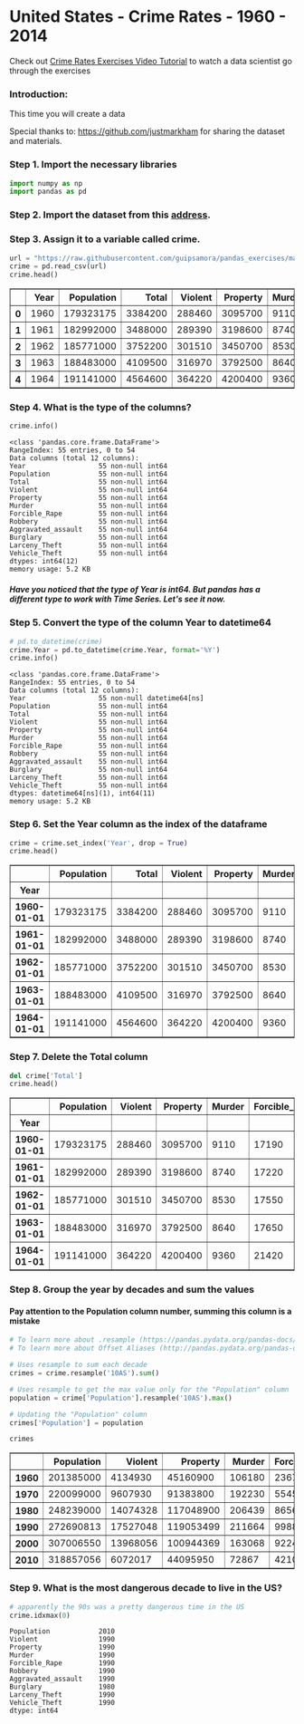 # United States - Crime Rates - 1960 - 2014

Check out [Crime Rates Exercises Video Tutorial](https://youtu.be/46lmk1JvcWA) to watch a data scientist go through the exercises

### Introduction:

This time you will create a data 

Special thanks to: https://github.com/justmarkham for sharing the dataset and materials.

### Step 1. Import the necessary libraries


```python
import numpy as np
import pandas as pd
```

### Step 2. Import the dataset from this [address](https://raw.githubusercontent.com/guipsamora/pandas_exercises/master/04_Apply/US_Crime_Rates/US_Crime_Rates_1960_2014.csv). 

### Step 3. Assign it to a variable called crime.


```python
url = "https://raw.githubusercontent.com/guipsamora/pandas_exercises/master/04_Apply/US_Crime_Rates/US_Crime_Rates_1960_2014.csv"
crime = pd.read_csv(url)
crime.head()
```




<div>
<table border="1" class="dataframe">
  <thead>
    <tr style="text-align: right;">
      <th></th>
      <th>Year</th>
      <th>Population</th>
      <th>Total</th>
      <th>Violent</th>
      <th>Property</th>
      <th>Murder</th>
      <th>Forcible_Rape</th>
      <th>Robbery</th>
      <th>Aggravated_assault</th>
      <th>Burglary</th>
      <th>Larceny_Theft</th>
      <th>Vehicle_Theft</th>
    </tr>
  </thead>
  <tbody>
    <tr>
      <th>0</th>
      <td>1960</td>
      <td>179323175</td>
      <td>3384200</td>
      <td>288460</td>
      <td>3095700</td>
      <td>9110</td>
      <td>17190</td>
      <td>107840</td>
      <td>154320</td>
      <td>912100</td>
      <td>1855400</td>
      <td>328200</td>
    </tr>
    <tr>
      <th>1</th>
      <td>1961</td>
      <td>182992000</td>
      <td>3488000</td>
      <td>289390</td>
      <td>3198600</td>
      <td>8740</td>
      <td>17220</td>
      <td>106670</td>
      <td>156760</td>
      <td>949600</td>
      <td>1913000</td>
      <td>336000</td>
    </tr>
    <tr>
      <th>2</th>
      <td>1962</td>
      <td>185771000</td>
      <td>3752200</td>
      <td>301510</td>
      <td>3450700</td>
      <td>8530</td>
      <td>17550</td>
      <td>110860</td>
      <td>164570</td>
      <td>994300</td>
      <td>2089600</td>
      <td>366800</td>
    </tr>
    <tr>
      <th>3</th>
      <td>1963</td>
      <td>188483000</td>
      <td>4109500</td>
      <td>316970</td>
      <td>3792500</td>
      <td>8640</td>
      <td>17650</td>
      <td>116470</td>
      <td>174210</td>
      <td>1086400</td>
      <td>2297800</td>
      <td>408300</td>
    </tr>
    <tr>
      <th>4</th>
      <td>1964</td>
      <td>191141000</td>
      <td>4564600</td>
      <td>364220</td>
      <td>4200400</td>
      <td>9360</td>
      <td>21420</td>
      <td>130390</td>
      <td>203050</td>
      <td>1213200</td>
      <td>2514400</td>
      <td>472800</td>
    </tr>
  </tbody>
</table>
</div>



### Step 4. What is the type of the columns?


```python
crime.info()
```

    <class 'pandas.core.frame.DataFrame'>
    RangeIndex: 55 entries, 0 to 54
    Data columns (total 12 columns):
    Year                  55 non-null int64
    Population            55 non-null int64
    Total                 55 non-null int64
    Violent               55 non-null int64
    Property              55 non-null int64
    Murder                55 non-null int64
    Forcible_Rape         55 non-null int64
    Robbery               55 non-null int64
    Aggravated_assault    55 non-null int64
    Burglary              55 non-null int64
    Larceny_Theft         55 non-null int64
    Vehicle_Theft         55 non-null int64
    dtypes: int64(12)
    memory usage: 5.2 KB


##### Have you noticed that the type of Year is int64. But pandas has a different type to work with Time Series. Let's see it now.

### Step 5. Convert the type of the column Year to datetime64


```python
# pd.to_datetime(crime)
crime.Year = pd.to_datetime(crime.Year, format='%Y')
crime.info()
```

    <class 'pandas.core.frame.DataFrame'>
    RangeIndex: 55 entries, 0 to 54
    Data columns (total 12 columns):
    Year                  55 non-null datetime64[ns]
    Population            55 non-null int64
    Total                 55 non-null int64
    Violent               55 non-null int64
    Property              55 non-null int64
    Murder                55 non-null int64
    Forcible_Rape         55 non-null int64
    Robbery               55 non-null int64
    Aggravated_assault    55 non-null int64
    Burglary              55 non-null int64
    Larceny_Theft         55 non-null int64
    Vehicle_Theft         55 non-null int64
    dtypes: datetime64[ns](1), int64(11)
    memory usage: 5.2 KB


### Step 6. Set the Year column as the index of the dataframe


```python
crime = crime.set_index('Year', drop = True)
crime.head()
```




<div>
<table border="1" class="dataframe">
  <thead>
    <tr style="text-align: right;">
      <th></th>
      <th>Population</th>
      <th>Total</th>
      <th>Violent</th>
      <th>Property</th>
      <th>Murder</th>
      <th>Forcible_Rape</th>
      <th>Robbery</th>
      <th>Aggravated_assault</th>
      <th>Burglary</th>
      <th>Larceny_Theft</th>
      <th>Vehicle_Theft</th>
    </tr>
    <tr>
      <th>Year</th>
      <th></th>
      <th></th>
      <th></th>
      <th></th>
      <th></th>
      <th></th>
      <th></th>
      <th></th>
      <th></th>
      <th></th>
      <th></th>
    </tr>
  </thead>
  <tbody>
    <tr>
      <th>1960-01-01</th>
      <td>179323175</td>
      <td>3384200</td>
      <td>288460</td>
      <td>3095700</td>
      <td>9110</td>
      <td>17190</td>
      <td>107840</td>
      <td>154320</td>
      <td>912100</td>
      <td>1855400</td>
      <td>328200</td>
    </tr>
    <tr>
      <th>1961-01-01</th>
      <td>182992000</td>
      <td>3488000</td>
      <td>289390</td>
      <td>3198600</td>
      <td>8740</td>
      <td>17220</td>
      <td>106670</td>
      <td>156760</td>
      <td>949600</td>
      <td>1913000</td>
      <td>336000</td>
    </tr>
    <tr>
      <th>1962-01-01</th>
      <td>185771000</td>
      <td>3752200</td>
      <td>301510</td>
      <td>3450700</td>
      <td>8530</td>
      <td>17550</td>
      <td>110860</td>
      <td>164570</td>
      <td>994300</td>
      <td>2089600</td>
      <td>366800</td>
    </tr>
    <tr>
      <th>1963-01-01</th>
      <td>188483000</td>
      <td>4109500</td>
      <td>316970</td>
      <td>3792500</td>
      <td>8640</td>
      <td>17650</td>
      <td>116470</td>
      <td>174210</td>
      <td>1086400</td>
      <td>2297800</td>
      <td>408300</td>
    </tr>
    <tr>
      <th>1964-01-01</th>
      <td>191141000</td>
      <td>4564600</td>
      <td>364220</td>
      <td>4200400</td>
      <td>9360</td>
      <td>21420</td>
      <td>130390</td>
      <td>203050</td>
      <td>1213200</td>
      <td>2514400</td>
      <td>472800</td>
    </tr>
  </tbody>
</table>
</div>



### Step 7. Delete the Total column


```python
del crime['Total']
crime.head()
```




<div>
<table border="1" class="dataframe">
  <thead>
    <tr style="text-align: right;">
      <th></th>
      <th>Population</th>
      <th>Violent</th>
      <th>Property</th>
      <th>Murder</th>
      <th>Forcible_Rape</th>
      <th>Robbery</th>
      <th>Aggravated_assault</th>
      <th>Burglary</th>
      <th>Larceny_Theft</th>
      <th>Vehicle_Theft</th>
    </tr>
    <tr>
      <th>Year</th>
      <th></th>
      <th></th>
      <th></th>
      <th></th>
      <th></th>
      <th></th>
      <th></th>
      <th></th>
      <th></th>
      <th></th>
    </tr>
  </thead>
  <tbody>
    <tr>
      <th>1960-01-01</th>
      <td>179323175</td>
      <td>288460</td>
      <td>3095700</td>
      <td>9110</td>
      <td>17190</td>
      <td>107840</td>
      <td>154320</td>
      <td>912100</td>
      <td>1855400</td>
      <td>328200</td>
    </tr>
    <tr>
      <th>1961-01-01</th>
      <td>182992000</td>
      <td>289390</td>
      <td>3198600</td>
      <td>8740</td>
      <td>17220</td>
      <td>106670</td>
      <td>156760</td>
      <td>949600</td>
      <td>1913000</td>
      <td>336000</td>
    </tr>
    <tr>
      <th>1962-01-01</th>
      <td>185771000</td>
      <td>301510</td>
      <td>3450700</td>
      <td>8530</td>
      <td>17550</td>
      <td>110860</td>
      <td>164570</td>
      <td>994300</td>
      <td>2089600</td>
      <td>366800</td>
    </tr>
    <tr>
      <th>1963-01-01</th>
      <td>188483000</td>
      <td>316970</td>
      <td>3792500</td>
      <td>8640</td>
      <td>17650</td>
      <td>116470</td>
      <td>174210</td>
      <td>1086400</td>
      <td>2297800</td>
      <td>408300</td>
    </tr>
    <tr>
      <th>1964-01-01</th>
      <td>191141000</td>
      <td>364220</td>
      <td>4200400</td>
      <td>9360</td>
      <td>21420</td>
      <td>130390</td>
      <td>203050</td>
      <td>1213200</td>
      <td>2514400</td>
      <td>472800</td>
    </tr>
  </tbody>
</table>
</div>



### Step 8. Group the year by decades and sum the values

#### Pay attention to the Population column number, summing this column is a mistake


```python
# To learn more about .resample (https://pandas.pydata.org/pandas-docs/stable/generated/pandas.DataFrame.resample.html)
# To learn more about Offset Aliases (http://pandas.pydata.org/pandas-docs/stable/timeseries.html#offset-aliases)

# Uses resample to sum each decade
crimes = crime.resample('10AS').sum()

# Uses resample to get the max value only for the "Population" column
population = crime['Population'].resample('10AS').max()

# Updating the "Population" column
crimes['Population'] = population

crimes
```




<div>
<table border="1" class="dataframe">
  <thead>
    <tr style="text-align: right;">
      <th></th>
      <th>Population</th>
      <th>Violent</th>
      <th>Property</th>
      <th>Murder</th>
      <th>Forcible_Rape</th>
      <th>Robbery</th>
      <th>Aggravated_assault</th>
      <th>Burglary</th>
      <th>Larceny_Theft</th>
      <th>Vehicle_Theft</th>
    </tr>
  </thead>
  <tbody>
    <tr>
      <th>1960</th>
      <td>201385000</td>
      <td>4134930</td>
      <td>45160900</td>
      <td>106180</td>
      <td>236720</td>
      <td>1633510</td>
      <td>2158520</td>
      <td>13321100</td>
      <td>26547700</td>
      <td>5292100</td>
    </tr>
    <tr>
      <th>1970</th>
      <td>220099000</td>
      <td>9607930</td>
      <td>91383800</td>
      <td>192230</td>
      <td>554570</td>
      <td>4159020</td>
      <td>4702120</td>
      <td>28486000</td>
      <td>53157800</td>
      <td>9739900</td>
    </tr>
    <tr>
      <th>1980</th>
      <td>248239000</td>
      <td>14074328</td>
      <td>117048900</td>
      <td>206439</td>
      <td>865639</td>
      <td>5383109</td>
      <td>7619130</td>
      <td>33073494</td>
      <td>72040253</td>
      <td>11935411</td>
    </tr>
    <tr>
      <th>1990</th>
      <td>272690813</td>
      <td>17527048</td>
      <td>119053499</td>
      <td>211664</td>
      <td>998827</td>
      <td>5748930</td>
      <td>10568963</td>
      <td>26750015</td>
      <td>77679366</td>
      <td>14624418</td>
    </tr>
    <tr>
      <th>2000</th>
      <td>307006550</td>
      <td>13968056</td>
      <td>100944369</td>
      <td>163068</td>
      <td>922499</td>
      <td>4230366</td>
      <td>8652124</td>
      <td>21565176</td>
      <td>67970291</td>
      <td>11412834</td>
    </tr>
    <tr>
      <th>2010</th>
      <td>318857056</td>
      <td>6072017</td>
      <td>44095950</td>
      <td>72867</td>
      <td>421059</td>
      <td>1749809</td>
      <td>3764142</td>
      <td>10125170</td>
      <td>30401698</td>
      <td>3569080</td>
    </tr>
  </tbody>
</table>
</div>



### Step 9. What is the most dangerous decade to live in the US?


```python
# apparently the 90s was a pretty dangerous time in the US
crime.idxmax(0)
```




    Population            2010
    Violent               1990
    Property              1990
    Murder                1990
    Forcible_Rape         1990
    Robbery               1990
    Aggravated_assault    1990
    Burglary              1980
    Larceny_Theft         1990
    Vehicle_Theft         1990
    dtype: int64


